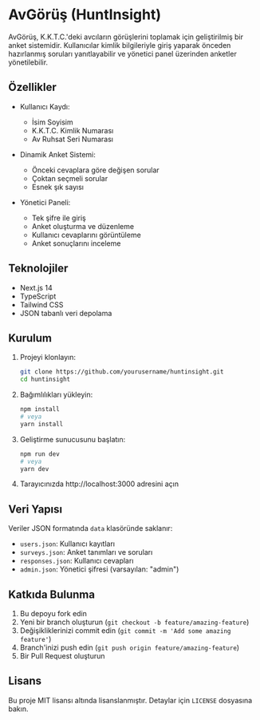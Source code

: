 # AvGörüş (HuntInsight)

AvGörüş, K.K.T.C.'deki avcıların görüşlerini toplamak için geliştirilmiş bir anket sistemidir. Kullanıcılar kimlik bilgileriyle giriş yaparak önceden hazırlanmış soruları yanıtlayabilir ve yönetici panel üzerinden anketler yönetilebilir.

## Özellikler

- Kullanıcı Kaydı:
  - İsim Soyisim
  - K.K.T.C. Kimlik Numarası
  - Av Ruhsat Seri Numarası

- Dinamik Anket Sistemi:
  - Önceki cevaplara göre değişen sorular
  - Çoktan seçmeli sorular
  - Esnek şık sayısı

- Yönetici Paneli:
  - Tek şifre ile giriş
  - Anket oluşturma ve düzenleme
  - Kullanıcı cevaplarını görüntüleme
  - Anket sonuçlarını inceleme

## Teknolojiler

- Next.js 14
- TypeScript
- Tailwind CSS
- JSON tabanlı veri depolama

## Kurulum

1. Projeyi klonlayın:
   ```bash
   git clone https://github.com/yourusername/huntinsight.git
   cd huntinsight
   ```

2. Bağımlılıkları yükleyin:
   ```bash
   npm install
   # veya
   yarn install
   ```

3. Geliştirme sunucusunu başlatın:
   ```bash
   npm run dev
   # veya
   yarn dev
   ```

4. Tarayıcınızda http://localhost:3000 adresini açın

## Veri Yapısı

Veriler JSON formatında `data` klasöründe saklanır:

- `users.json`: Kullanıcı kayıtları
- `surveys.json`: Anket tanımları ve soruları
- `responses.json`: Kullanıcı cevapları
- `admin.json`: Yönetici şifresi (varsayılan: "admin")

## Katkıda Bulunma

1. Bu depoyu fork edin
2. Yeni bir branch oluşturun (`git checkout -b feature/amazing-feature`)
3. Değişikliklerinizi commit edin (`git commit -m 'Add some amazing feature'`)
4. Branch'inizi push edin (`git push origin feature/amazing-feature`)
5. Bir Pull Request oluşturun

## Lisans

Bu proje MIT lisansı altında lisanslanmıştır. Detaylar için `LICENSE` dosyasına bakın.
